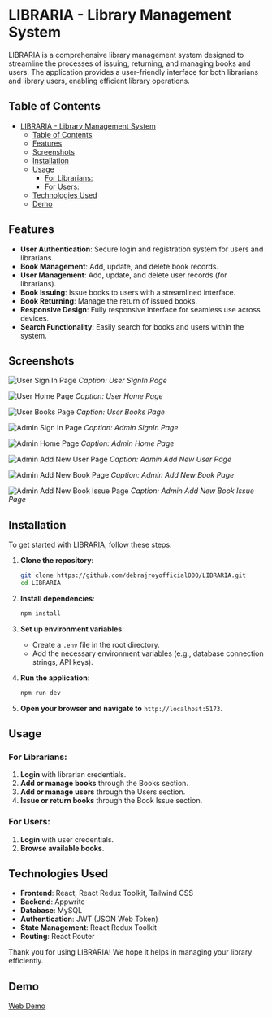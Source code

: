 # LIBRARIA - Library Management System

LIBRARIA is a comprehensive library management system designed to streamline the processes of issuing, returning, and managing books and users. The application provides a user-friendly interface for both librarians and library users, enabling efficient library operations.

## Table of Contents

- [LIBRARIA - Library Management System](#libraria---library-management-system)
  - [Table of Contents](#table-of-contents)
  - [Features](#features)
  - [Screenshots](#screenshots)
  - [Installation](#installation)
  - [Usage](#usage)
    - [For Librarians:](#for-librarians)
    - [For Users:](#for-users)
  - [Technologies Used](#technologies-used)
  - [Demo](#demo)

## Features

- **User Authentication**: Secure login and registration system for users and librarians.
- **Book Management**: Add, update, and delete book records.
- **User Management**: Add, update, and delete user records (for librarians).
- **Book Issuing**: Issue books to users with a streamlined interface.
- **Book Returning**: Manage the return of issued books.
- **Responsive Design**: Fully responsive interface for seamless use across devices.
- **Search Functionality**: Easily search for books and users within the system.

## Screenshots

![User Sign In Page](./public/assets/ss1.png)
_Caption: User SignIn Page_

![User Home Page](./public/assets/ss2.png)
_Caption: User Home Page_

![User Books Page](./public/assets/ss3.png)
_Caption: User Books Page_

![Admin Sign In Page](./public/assets/ss5.png)
_Caption: Admin SignIn Page_

![Admin Home Page](./public/assets/ss6.png)
_Caption: Admin Home Page_

![Admin Add New User Page](./public/assets/ss7.png)
_Caption: Admin Add New User Page_

![Admin Add New Book Page](./public/assets/ss9.png)
_Caption: Admin Add New Book Page_

![Admin Add New Book Issue Page](./public/assets/ss10.png)
_Caption: Admin Add New Book Issue Page_

## Installation

To get started with LIBRARIA, follow these steps:

1. **Clone the repository**:

   ```sh
   git clone https://github.com/debrajroyofficial000/LIBRARIA.git
   cd LIBRARIA
   ```

2. **Install dependencies**:

   ```sh
   npm install
   ```

3. **Set up environment variables**:

   - Create a `.env` file in the root directory.
   - Add the necessary environment variables (e.g., database connection strings, API keys).

4. **Run the application**:

   ```sh
   npm run dev
   ```

5. **Open your browser and navigate to** `http://localhost:5173`.

## Usage

### For Librarians:

1. **Login** with librarian credentials.
2. **Add or manage books** through the Books section.
3. **Add or manage users** through the Users section.
4. **Issue or return books** through the Book Issue section.

### For Users:

1. **Login** with user credentials.
2. **Browse available books**.

## Technologies Used

- **Frontend**: React, React Redux Toolkit, Tailwind CSS
- **Backend**: Appwrite
- **Database**: MySQL
- **Authentication**: JWT (JSON Web Token)
- **State Management**: React Redux Toolkit
- **Routing**: React Router

Thank you for using LIBRARIA! We hope it helps in managing your library efficiently.

## Demo

[Web Demo](https://66515062015cdfb19f90091d--react-libraria.netlify.app/)
